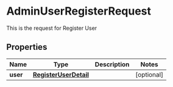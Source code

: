 

# AdminUserRegisterRequest

This is the request for Register User
## Properties

Name | Type | Description | Notes
------------ | ------------- | ------------- | -------------
**user** | [**RegisterUserDetail**](RegisterUserDetail.md) |  |  [optional]



